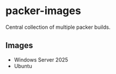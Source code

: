 # packer-images

Central collection of multiple packer builds.

## Images

- Windows Server 2025
- Ubuntu